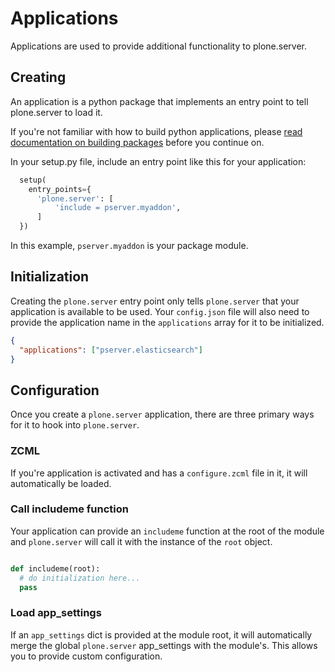 # Applications

Applications are used to provide additional functionality to plone.server.


## Creating

An application is a python package that implements an entry point to tell plone.server
to load it.

If you're not familiar with how to build python applications, please
[read documentation on building packages](https://python-packaging.readthedocs.io/en/latest/)
before you continue on.

In your setup.py file, include an entry point like this for your application:

```python
  setup(
    entry_points={
      'plone.server': [
          'include = pserver.myaddon',
      ]
  })
```

In this example, `pserver.myaddon` is your package module.


## Initialization

Creating the `plone.server` entry point only tells `plone.server` that your
application is available to be used. Your `config.json` file will also need
to provide the application name in the `applications` array for it to be initialized.


```json
{
  "applications": ["pserver.elasticsearch"]
}
```


## Configuration

Once you create a `plone.server` application, there are three primary ways for it
to hook into `plone.server`.


### ZCML

If you're application is activated and has a `configure.zcml` file in it, it
will automatically be loaded.


### Call includeme function

Your application can provide an `includeme` function at the root of the module
and `plone.server` will call it with the instance of the `root` object.

```python

def includeme(root):
  # do initialization here...
  pass
```

### Load app_settings

If an `app_settings` dict is provided at the module root, it will automatically
merge the global `plone.server` app_settings with the module's. This allows you
to provide custom configuration.
